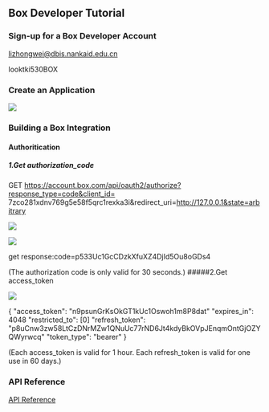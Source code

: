 ## Box Developer Tutorial
### Sign-up for a Box Developer Account
lizhongwei@dbis.nankaid.edu.cn

looktki530BOX

### Create an Application
![](http://p1.bqimg.com/567571/21cf96aaf478e0b9.png)

### Building a Box Integration

#### Authoritication

##### 1.Get authorization_code

GET https://account.box.com/api/oauth2/authorize?response_type=code&client_id=	7zco281xdnv769g5e58f5qrc1rexka3i&redirect_uri=http://127.0.0.1&state=arbitrary

![](http://p1.bpimg.com/567571/3f10b42ddad3d36c.png)

![](http://p1.bqimg.com/567571/01916c006d791ae0.png)

get response:code=p533Uc1GcCDzkXfuXZ4DjId5Ou8oGDs4

(The authorization code is only valid for 30 seconds.)
#####2.Get access_token

![](http://7xrn7f.com1.z0.glb.clouddn.com/16-11-2/30308513.jpg)

{
"access_token": "n9psunGrKsOkGT1kUc1Oswoh1m8P8dat"
"expires_in": 4048
"restricted_to": [0]
"refresh_token": "p8uCnw3zw58LtCzDNrMZw1QNuUc77rND6Jt4kdyBkOVpJEnqmOntGjOZYQWyrwcq"
"token_type": "bearer"
}

(Each access_token is valid for 1 hour. Each refresh_token is valid for one use in 60 days.)

### API Reference

[API Reference](https://docs.box.com/reference#get-folder-info)
